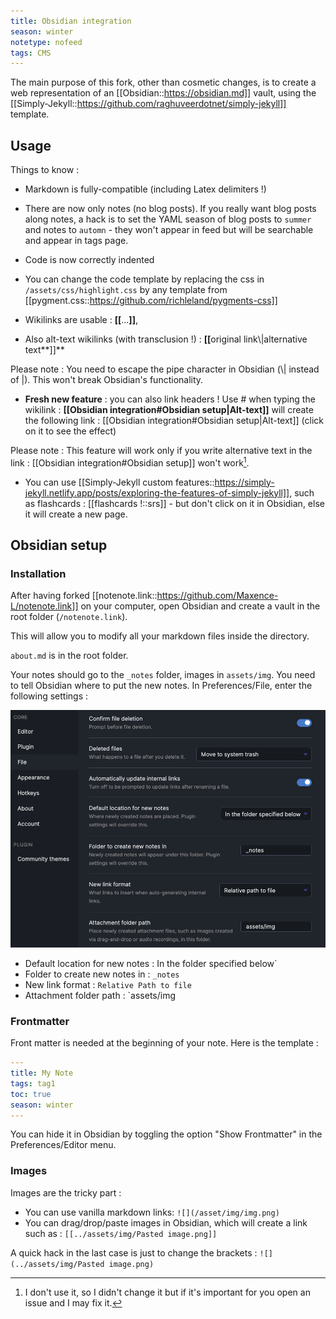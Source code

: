 ```yaml
---
title: Obsidian integration
season: winter
notetype: nofeed
tags: CMS
---
```


The main purpose of this fork, other than cosmetic changes, is to create a web representation of an [[Obsidian::https://obsidian.md]] vault, using the [[Simply-Jekyll::https://github.com/raghuveerdotnet/simply-jekyll]] template.

## Usage

Things to know :

- Markdown is fully-compatible (including Latex delimiters !)

- There are now only notes (no blog posts). If you really want blog posts along notes, a hack is to set the YAML season of blog posts to `summer` and notes to `automn` - they won't appear in feed but will be searchable and appear in tags page.

- Code is now correctly indented

- You can change the code template by replacing the css in `/assets/css/highlight.css` by any template from [[pygment.css::https://github.com/richleland/pygments-css]]

- Wikilinks are usable : **[​[**​...**]]**,

- Also alt-text wikilinks (with transclusion !) : **[​[**​original link\\|alternative text**]]**

Please note : You need to escape the pipe character in Obsidian (\\| instead of \|). This won't break Obsidian's functionality.

- **Fresh new feature** : you can also link headers ! Use # when typing the wikilink : **[​[**Obsidian integration#Obsidian setup\|Alt-text**]]** will create the following link : [[Obsidian integration#Obsidian setup\|Alt-text]] (click on it to see the effect)

Please note : This feature will work only if you write alternative text in the link : [[Obsidian integration#Obsidian setup]] won't work[^1]. 

[^1]: I don't use it, so I didn't change it but if it's important for you open an issue and I may fix it.

- You can use [[Simply-Jekyll custom features::https://simply-jekyll.netlify.app/posts/exploring-the-features-of-simply-jekyll]], such as flashcards : [[flashcards !::srs]] - but don't click on it in Obsidian, else it will create a new page.

## Obsidian setup

### Installation
After having forked [[notenote.link::https://github.com/Maxence-L/notenote.link]] on your computer, open Obsidian and create a vault in the root folder (`/notenote.link`).

This will allow you to modify all your markdown files inside the directory. 

`about.md` is in the root folder.

Your notes should go to the `_notes` folder, images in `assets/img`. You need to tell Obsidian where to put the new notes. In Preferences/File, enter the following settings :

![](/assets/img/new%20notes%20pref.png#center)

- Default location for new notes : In the folder specified below`
- Folder to create new notes in : `_notes`
- New link format : `Relative Path to file`
- Attachment folder path : `assets/img

### Frontmatter

Front matter is needed at the beginning of your note. Here is the template :

```YAML
---
title: My Note
tags: tag1
toc: true
season: winter
---
```

You can hide it in Obsidian by toggling the option "Show Frontmatter" in the Preferences/Editor menu.

### Images

Images are the tricky part : 

- You can use vanilla markdown links: `![](/asset/img/img.png)`
- You can drag/drop/paste images in Obsidian, which will create a link such as : `[​[​../assets/img/Pasted image.png]]`

A quick hack in the last case is just to change the brackets : `![](../assets/img/Pasted image.png)`


